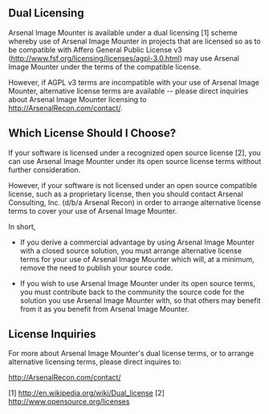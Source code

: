Dual Licensing
--------------

Arsenal Image Mounter is available under a dual licensing [1] scheme whereby use of Arsenal Image Mounter in projects that are licensed so as to be compatible with Affero General Public License v3 (http://www.fsf.org/licensing/licenses/agpl-3.0.html) may use Arsenal Image Mounter under the terms of the compatible license.              

However, if AGPL v3 terms are incompatible with your use of Arsenal Image Mounter, alternative license terms are available -- please direct inquiries about Arsenal Image Mounter licensing to http://ArsenalRecon.com/contact/.                                                            

Which License Should I Choose?
------------------------------

If your software is licensed under a recognized open source license [2], you can use Arsenal Image Mounter under its open source license terms without further consideration.

However, if your software is not licensed under an open source compatible license, such as a proprietary license, then you should contact Arsenal Consulting, Inc. (d/b/a Arsenal Recon) in order to arrange alternative license terms to cover your use of Arsenal Image Mounter.                                                                  

In short,

* If you derive a commercial advantage by using Arsenal Image Mounter with a closed source solution, you must arrange alternative license terms for your use of Arsenal Image Mounter which will, at a minimum, remove the need to publish your source code.

* If you wish to use Arsenal Image Mounter under its open source terms, you must contribute back to the community the source code for the solution you use Arsenal Image Mounter with, so that others may benefit from it as you benefit from Arsenal Image Mounter. 

License Inquiries
-----------------

For more about Arsenal Image Mounter's dual license terms, or to arrange alternative licensing terms, please direct inquires to:                   

http://ArsenalRecon.com/contact/                  

[1] http://en.wikipedia.org/wiki/Dual_license
[2] http://www.opensource.org/licenses
